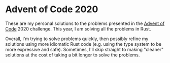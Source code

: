 # Advent of Code 2020

These are my personal solutions to the problems presented in the [Advent of Code](adventofcode.com) 2020 challenge.
This year, I am solving all the problems in Rust.

Overall, I'm trying to solve problems quickly, then possibly refine my solutions using more idiomatic Rust code (e.g. using the type system to be more expressive and safe).
Sometimes, I'll skip straight to making "cleaner" solutions at the cost of taking a bit longer to solve the problems.
